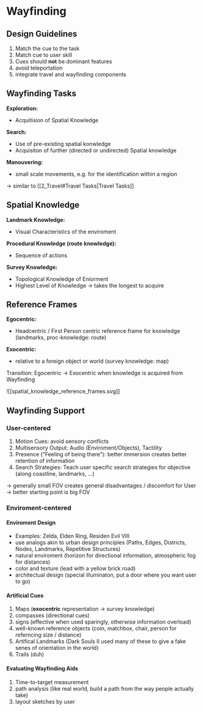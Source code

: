 # Wayfinding

## Design Guidelines
1. Match the cue to the task
2. Match cue to user skill
3. Cues should **not** be dominant features
4. avoid teleportation
5. integrate travel and wayfinding components
## Wayfinding Tasks
**Exploration:** 
- Acquitision of Spatial Knowledge

**Search:**
- Use of pre-existing spatial konwledge
- Acquisiton of further (directed or undirected) Spatial knowledge

**Manouvering:**
- small scale movements, e.g. for the identification within a region

→ similar to [[2_Travel#Travel Tasks|Travel Tasks]] 
## Spatial Knowledge
**Landmark Knowledge:**
- Visual Characteristics of the enviroment

**Procedural Knowledge (route knowledge):**
- Sequence of actions

**Survey Knowledge:**
- Topological Knowledge of Eniorment
- Highest Level of Knowledge → takes the longest to acquire

## Reference Frames
**Egocentric:**
- Headcentric / First Person centric reference frame for knowledge (landmarks, proc-knowledge: route)

**Exocentric:**
- relative to a foreign object or world (survey knowledge: map)

Transition: Egocentric → Exocentric when knowledge is acquired from Wayfinding

![[spatial_knowledge_reference_frames.svg]]

## Wayfinding Support
### User-centered
1. Motion Cues: avoid sensory conflicts
2. Multisensory Output: Audio (Enviroment/Objects), Tactility
3. Presence ("Feeling of being there"): better immersion creates better retention of information
4. Search Strategies: Teach user specific search strategies for objective (along coastline, landmarks, ...)

→ generally small FOV creates general disadvantages / discomfort for User → better starting point is big FOV

### Enviroment-centered
#### Enviroment Design
- Examples: Zelda, Elden Ring, Residen Evil VIII
- use analogs akin to urban design principles (Paths, Edges, Districts, Nodes, Landmarks, Repetitive Structures)
- natural enviroment (horizon for directional information, atmospheric fog for distances)
- color and texture (lead with a yellow brick road)
- architectual design (special illuminaton, put a door where you want user to go)

#### Artificial Cues
1. Maps (**exocentric** representation → survey knowledge)
2. compasses (directional cues)
3. signs (effective when used sparingly, otherwise information overload)
4. well-known reference objects (coin, matchbox, chair, person for referncing size / distance)
5. Artifical Landmarks (Dark Souls II used many of these to give a fake senes of orientation in the world)
6. Trails (duh)

#### Evaluating Wayfinding Aids
1. Time-to-target measurement
2. path analysis (like real world, build a path from the way people actually take)
3. layout sketches by user




